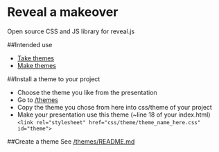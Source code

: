 # Reveal a makeover

Open source CSS and JS library for reveal.js

##Intended use
* [Take themes](https://github.com/askalburgi/makeover#intended-use)
* [Make themes](https://github.com/askalburgi/makeover#create-a-theme)

##Install a theme to your project
* Choose the theme you like from the presentation
* Go to [/themes](https://github.com/askalburgi/makeover/blob/master/themes)
* Copy the theme you chose from here into css/theme of your project
* Make your presentation use this theme (~line 18 of your index.html)
	`<link rel="stylesheet" href="css/theme/theme_name_here.css" id="theme">`


##Create a theme
See [/themes/README.md](https://github.com/askalburgi/makeover/blob/master/themes/README.md)
